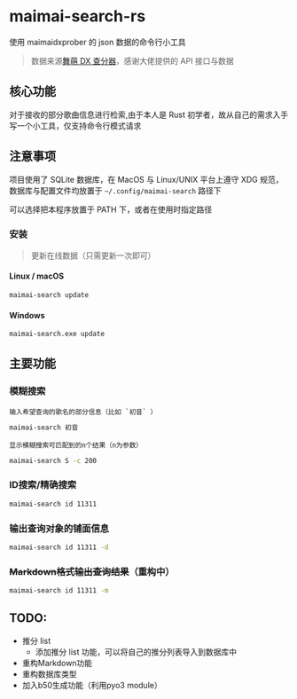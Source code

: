 # maimai-search-rs

使用 maimaidxprober 的 json 数据的命令行小工具

> 数据来源[舞萌 DX 查分器](https://github.com/Diving-Fish/maimaidx-prober)，感谢大佬提供的 API 接口与数据

## 核心功能

对于接收的部分歌曲信息进行检索,由于本人是 Rust 初学者，故从自己的需求入手写一个小工具，仅支持命令行模式请求

## 注意事项

项目使用了 SQLite 数据库，在 MacOS 与 Linux/UNIX 平台上遵守 XDG 规范，数据库与配置文件均放置于 `~/.config/maimai-search`
路径下

可以选择把本程序放置于 PATH 下，或者在使用时指定路径

### 安装

> 更新在线数据（只需更新一次即可）

#### Linux / macOS
```bash
maimai-search update
```

#### Windows
```bash
maimai-search.exe update
```
## 主要功能

### 模糊搜索
    输入希望查询的歌名的部分信息（比如 `初音` ）

```bash
maimai-search 初音
```

    显示模糊搜索可匹配到的n个结果（n为参数）

```bash
maimai-search S -c 200
```
### ID搜索/精确搜索

```bash
maimai-search id 11311
```

### 输出查询对象的铺面信息

```bash
maimai-search id 11311 -d
```

### ~~Markdown格式输出查询结果~~（重构中）

```bash
maimai-search id 11311 -m
```
## TODO:

- 推分 list
  - 添加推分 list 功能，可以将自己的推分列表导入到数据库中
- 重构Markdown功能
- 重构数据库类型
- 加入b50生成功能（利用pyo3 module）